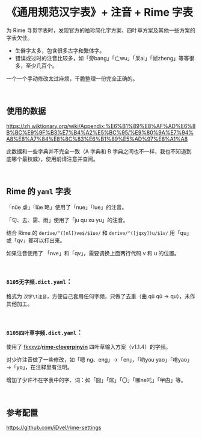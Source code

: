 # 《通用规范汉字表》+ 注音 + Rime 字表

为 Rime 寻觅字表时，发现官方的袖珍简化字方案、四叶草方案及其他一些方案的字表欠佳。

-   生僻字太多，包含很多古字和繁体字。
-   错误或过时的注音比较多，如「旁bang」「亡wu」「呆ai」「帧zheng」等等很多，至少几百个。

一个一个手动修改太过麻烦，干脆整理一份完全正确的。

 <br>

## 使用的数据

https://zh.wiktionary.org/wiki/Appendix:%E6%B1%89%E8%AF%AD%E6%8B%BC%E9%9F%B3%E7%B4%A2%E5%BC%95/%E9%80%9A%E7%94%A8%E8%A7%84%E8%8C%83%E6%B1%89%E5%AD%97%E8%A1%A8  

此数据和一些字典并不完全一致（A 字典和 B 字典之间也不一样，我也不知道到底哪个最权威），使用前请注意并查阅。

<br>

## Rime 的 `yaml` 字表

「nüe 虐」「lüe 略」使用了「nue」「lue」的注音。

「句、去、需、雨」使用了「ju qu xu yu」的注音。

结合 Rime 的 `derive/^([nl])ve$/$1ue/` 和 `derive/^([jqxy])u/$1v/` 用「qu」或「qv」都可以打出来。

如果注音使用了 「nve」和「qv」，需要调换上面两行代码 v 和 u 的位置。

<br>

### `8105无字频.dict.yaml`：

格式为 `汉字\t注音`，方便自己套用任何字频，只做了去重（曲 qū qǔ → qu），未作其他加工。

<br>

### `8105四叶草字频.dict.yaml`：

使用了 [fkxxyz](https://github.com/fkxxyz)/**[rime-cloverpinyin](https://github.com/fkxxyz/rime-cloverpinyin)**  四叶草输入方案（v1.1.4）的字频。

对少许注音做了一些修改，如「嗯 ng、eng」→「en」，「哟you yao」「唷yao」→「yo」，在注释里有注明。

增加了少许不在字表中的字、词：如「囧」「屌」「〇」「哪ne吒」「曱甴」等。

<br>

## 参考配置

https://github.com/iDvel/rime-settings

